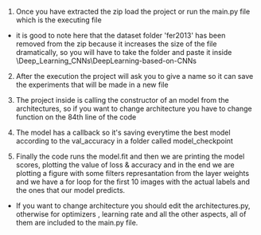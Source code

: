 1) Once you have extracted the zip load the project or run the main.py file which is the executing file 
 * it is good to note here that the dataset folder 'fer2013' has been removed from the zip because it increases the size of the file
  dramatically, so you will have to take the folder and paste it inside \Deep_Learning_CNNs\DeepLearning-based-on-CNNs

2) After the execution the project will ask you to give a name so it can save the experiments that will be made in a new file

3) The project inside is calling the constructor of an model from the architectures, so if you want to change architecture
  you have to change function on the 84th line of the code

4) The model has a callback so it's saving everytime the best model according to the val_accuracy in a folder called model_checkpoint

5)  Finally the code runs the model.fit and then we are printing the model scores, plotting the value of loss & accuracy and in the
    end we are plotting a figure with some filters represantation from the layer weights and we have a for loop for the first 10
    images with the actual labels and the ones that our model predicts.

* If you want to change architecture you should edit the architectures.py, otherwise for optimizers , learning rate and all the 
	other aspects, all of them are included to the main.py file.
